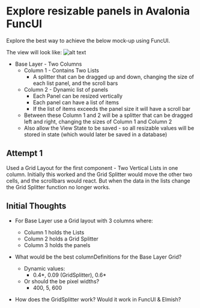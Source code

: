 # Explore resizable panels in Avalonia FuncUI

Explore the best way to achieve the below mock-up using FuncUI.

The view will look like:
![alt text](https://github.com/sharp-fsh/funcui_dynamicviews/blob/master/view_template_example.png)

- Base Layer - Two Columns
    - Column 1 - Contains Two Lists
        - A splitter that can be dragged up and down, changing the size of each list panel, and the scroll bars
    - Column 2 - Dynamic list of panels
        - Each Panel can be resized vertically
        - Each panel can have a list of items
        - If the list of items exceeds the panel size it will have a scroll bar
    - Between these Column 1 and 2 will be a splitter that can be dragged left and right, changing the sizes of Column 1 and Column 2
    - Also allow the View State to be saved - so all resizable values will be stored in state (which would later be saved in a database)
    
## Attempt 1

Used a Grid Layout for the first component - Two Vertical Lists in one column.
Initially this worked and the Grid Splitter would move the other two cells, and the scrollbars would react.
But when the data in the lists change the Grid Splitter function no longer works.
       
## Initial Thoughts

- For Base Layer use a Grid layout with 3 columns where:
    - Column 1 holds the Lists
    - Column 2 holds a Grid Splitter
    - Column 3 holds the panels
    
- What would be the best columnDefinitions for the Base Layer Grid?
    - Dynamic values:
        - 0.4*, 0.09 (GridSplitter), 0.6*
    - Or should the be pixel widths?
        - 400, 5, 600
- How does the GridSplitter work? Would it work in FuncUI & Elmish?

        


